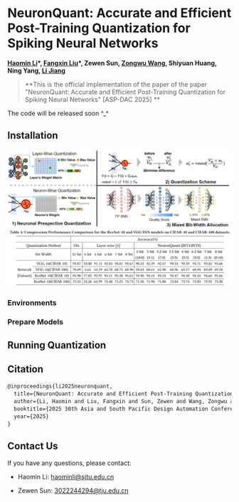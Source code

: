 # NeuronQuant: Accurate and Efficient Post-Training Quantization for Spiking Neural Networks

**[Haomin Li](https://shieldforever.github.io/)\*, [Fangxin Liu](https://mxhx7199.github.io/)\*, Zewen Sun, [Zongwu Wang](https://zongwuwang.github.io/), Shiyuan Huang, Ning Yang, [Li Jiang](https://cs.sjtu.edu.cn/~jiangli/)**

> **This is the official implementation of the paper of the paper "NeuronQuant: Accurate and Efficient Post-Training Quantization for Spiking Neural Networks"  [ASP-DAC 2025] **

The code will be released soon ^_^

## Installation

![NeuronQuant Framework](images/NeuronQuant_Framework.jpg)
![NeuronQuant Overall Results](images/NeuronQuant_Overall_Results.jpg)

### Environments

### Prepare Models

## Running Quantization

## Citation

```latex
@inproceedings{li2025neuronquant,
  title={NeuronQuant: Accurate and Efficient Post-Training Quantization for Spiking Neural Networks},
  author={Li, Haomin and Liu, Fangxin and Sun, Zewen and Wang, Zongwu and Huang, Shiyuan and Yang, Ning and Jiang, Li},
  booktitle={2025 30th Asia and South Pacific Design Automation Conference (ASP-DAC)},
  year={2025}
}
```

## Contact Us

If you have any questions, please contact:

- Haomin Li: haominli@sjtu.edu.cn

- Zewen Sun: 3022244294@tju.edu.cn
